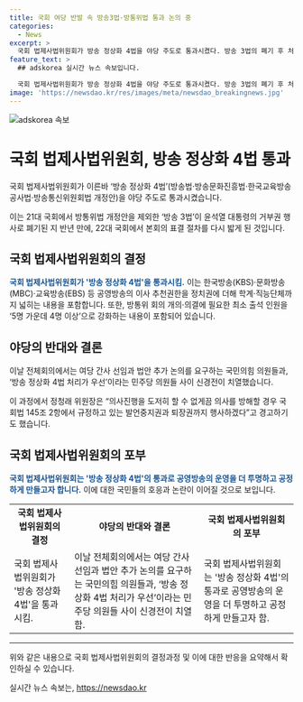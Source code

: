 ```yaml
---
title: 국회 여당 반발 속 방송3법·방통위법 통과 논의 중
categories:
  - News
excerpt: >
  국회 법제사법위원회가 방송 정상화 4법을 야당 주도로 통과시켰다. 방송 3법의 폐기 후 처음으로 본회의 표결을 밟게 된 것으로, 이는 공영방송의 이사 추천권한을 정치권뿐만 아니라 학계와 직능단체에까지 넓히는 내용이다. 논란이 된 회의 개의 정족수 문제로 국민의힘 의원들은 표결을 미루자고 주장했지만, 법사위의 과반 찬성 표결로 법안이 본회의로 넘어갔다. 의원들 간의 강한 갈등과 위원장의 경고 발언까지 이뤄지는 등 치열한 상황이 벌어졌다.
feature_text: >
  ## adskorea 실시간 뉴스 속보입니다.

  국회 법제사법위원회가 방송 정상화 4법을 야당 주도로 통과시켰다. 방송 3법의 폐기 후 처음으로 본회의 표결을 밟게 된 것으로, 이는 공영방송의 이사 추천권한을 정치권뿐만 아니라 학계와 직능단체에까지 넓히는 내용이다. 논란이 된 회의 개의 정족수 문제로 국민의힘 의원들은 표결을 미루자고 주장했지만, 법사위의 과반 찬성 표결로 법안이 본회의로 넘어갔다. 의원들 간의 강한 갈등과 위원장의 경고 발언까지 이뤄지는 등 치열한 상황이 벌어졌다.
image: 'https://newsdao.kr/res/images/meta/newsdao_breakingnews.jpg'
---
```


<p><img src="https://newsdao.kr/res/images/meta/newsdao_breakingnews.jpg" alt="adskorea 속보" /></p>

<h1>국회 법제사법위원회, 방송 정상화 4법 통과</h1>

<p data-ke-size="size16">국회 법제사법위원회가 이른바 ‘방송 정상화 4법’(방송법·방송문화진흥법·한국교육방송공사법·방송통신위원회법 개정안)을 야당 주도로 통과시켰습니다. 

이는 21대 국회에서 방통위법 개정안을 제외한 ‘방송 3법’이 윤석열 대통령의 거부권 행사로 폐기된 지 반년 만에, 22대 국회에서 본회의 표결 절차를 다시 밟게 된 것입니다.</p>

<h2>국회 법제사법위원회의 결정</h2>

<p data-ke-size="size16"><b><span style="color: #1a5490;">국회 법제사법위원회가 '방송 정상화 4법'을 통과시킴.</span></b> 이는 한국방송(KBS)‧문화방송(MBC)‧교육방송(EBS) 등 공영방송의 이사 추천권한을 정치권에 더해 학계·직능단체까지 넓히는 내용을 포함합니다. 또한, 방통위 회의 개의·의결에 필요한 최소 출석 인원을 ‘5명 가운데 4명 이상’으로 강화하는 내용이 포함되어 있습니다.</p>

<h2>야당의 반대와 결론</h2>

<p data-ke-size="size16">이날 전체회의에서는 여당 간사 선임과 법안 추가 논의를 요구하는 국민의힘 의원들과, ‘방송 정상화 4법 처리가 우선’이라는 민주당 의원들 사이 신경전이 치열했습니다. 

이 과정에서 정청래 위원장은 “의사진행을 도저히 할 수 없게끔 의사를 방해할 경우 국회법 145조 2항에서 규정하고 있는 발언중지권과 퇴장권까지 행사하겠다”고 경고하기도 했습니다.</p>

<h2>국회 법제사법위원회의 포부</h2>

<p data-ke-size="size16"><b><span style="color: #1a5490;">국회 법제사법위원회는 '방송 정상화 4법'의 통과로 공영방송의 운영을 더 투명하고 공정하게 만들고자 합니다.</span></b> 이에 대한 국민들의 호응과 논란이 이어질 것으로 보입니다.</p>

<table>
    <tbody>
        <tr>
            <td style="text-align: center; height: 17px;"><b>국회 법제사법위원회의 결정</b></td>
            <td style="text-align: center; height: 17px;"><b>야당의 반대와 결론</b></td>
            <td style="text-align: center; height: 17px;"><b>국회 법제사법위원회의 포부</b></td>
        </tr>
        <tr>
            <td style="height: 17px;">국회 법제사법위원회가 '방송 정상화 4법'을 통과시킴.</td>
            <td style="height: 17px;">이날 전체회의에서는 여당 간사 선임과 법안 추가 논의를 요구하는 국민의힘 의원들과, ‘방송 정상화 4법 처리가 우선’이라는 민주당 의원들 사이 신경전이 치열함.</td>
            <td style="height: 17px;">국회 법제사법위원회는 '방송 정상화 4법'의 통과로 공영방송의 운영을 더 투명하고 공정하게 만들고자 함.</td>
        </tr>
    </tbody>
</table>

<hr>

<p data-ke-size="size16">위와 같은 내용으로 국회 법제사법위원회의 결정과정 및 이에 대한 반응을 요약해서 확인하실 수 있습니다.</p>
실시간 뉴스 속보는, <a href="https://newsdao.kr" rel="dofollow">https://newsdao.kr</a>


